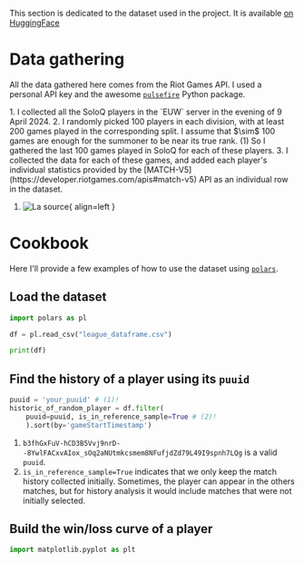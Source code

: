 This section is dedicated to the dataset used in the project. It is available 
[on HuggingFace](https://huggingface.co/datasets/renecotyfanboy/leagueData)

# Data gathering 

All the data gathered here comes from the Riot Games API. I used a personal API key and the awesome 
[`pulsefire`](https://github.com/iann838/pulsefire) Python package. 

<div class="annotate" markdown>
1. I collected all the SoloQ players in the `EUW` server in the evening of 9 April 2024. 
2. I randomly picked 100 players in each division, with at least 200 games played in the corresponding split. I assume 
that $\sim$ 100 games are enough for the summoner to be near its true rank. (1) So I gathered the last 100 games played
in SoloQ for each of these players.
3. I collected the data for each of these games, and added each player's individual statistics provided by the 
[MATCH-V5](https://developer.riotgames.com/apis#match-v5) API as an individual row in the dataset.
</div>

1. ![La source](https://risibank.fr/cache/medias/0/14/1420/142061/full.png){ align=left }

# Cookbook

Here I'll provide a few examples of how to use the dataset using [`polars`](https://docs.pola.rs/).

## Load the dataset

```python
import polars as pl

df = pl.read_csv("league_dataframe.csv")

print(df)
```

## Find the history of a player using its `puuid`

``` python
puuid = 'your_puuid' # (1)!
historic_of_random_player = df.filter(
    puuid=puuid, is_in_reference_sample=True # (2)!
    ).sort(by='gameStartTimestamp') 

```

1. `b3fhGxFuV-hCD3B5Vvj9nrD--8YwlFACxvAIox_sOq2aNUtmkcsmem8NFufjdZd79L49I9spnh7LQg` is a valid `puuid`.
2. `is_in_reference_sample=True` indicates that we only keep the match history collected initially. Sometimes, the player
can appear in the others matches, but for history analysis it would include matches that were not initially selected.

## Build the win/loss curve of a player

``` python
import matplotlib.pyplot as plt
```